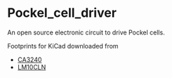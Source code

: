 # Pockel_cell_driver
An open source electronic circuit to drive Pockel cells.


Footprints for KiCad downloaded from 

- [CA3240](<https://app.ultralibrarian.com/details/f0fe15b2-106c-11e9-ab3a-0a3560a4cccc/Intersil/CA3240AE?uid=155cdc561030ca9b&exports=KiCAD>)
- [LM10CLN](<https://app.ultralibrarian.com/details/49f2f7e6-1073-11e9-ab3a-0a3560a4cccc/Texas-Instruments/LM10CLN?uid=6d97a49d38e0b250&exports=KiCAD>)
